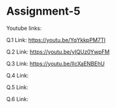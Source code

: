 # Assignment-5
Youtube links:

Q.1 Link: https://youtu.be/YqYkkpPM7TI

Q.2 Link: https://youtu.be/yIQUz0YwpFM

Q.3 Link: https://youtu.be/IlcXaENBEhU

Q.4 Link:

Q.5 Link:

Q.6 Link:
